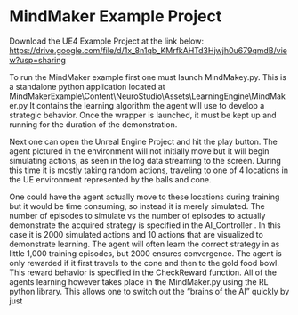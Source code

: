 # MindMaker Example Project

Download the UE4 Example Project at the link below:
https://drive.google.com/file/d/1x_8n1qb_KMrfkAHTd3Hjwjh0u679qmdB/view?usp=sharing

To run the MindMaker example first one must launch MindMakey.py. This is a standalone python application located at MindMakerExample\Content\NeuroStudio\Assets\LearningEngine\MindMaker.py
It contains the learning algorithm the agent will use to develop a strategic behavior. Once the wrapper is launched, it must be kept up and running for the duration of the demonstration. 

Next one can open the Unreal Engine Project and hit the play button. The agent pictured in the environment will not initially move but it will begin simulating actions, as seen in the log data streaming to the screen.  During this time it is mostly taking random actions, traveling to one of 4 locations in the UE environment represented by the balls and cone.  

One could have the agent actually move to these locations during training but it would be  time consuming, so instead it is merely simulated. The number of episodes to simulate vs the number of episodes to actually demonstrate the acquired strategy is specified  in the AI_Controller . In this case it is 2000 simulated actions and 10 actions that are visualized to demonstrate learning.  The agent will often learn the correct strategy in as little 1,000 training episodes, but 2000 ensures convergence. 
The agent is only rewarded if it first travels to the cone and then to the gold food bowl. This reward behavior is specified in the CheckReward function. All of the agents learning however takes place in the MindMaker.py using the RL python library.  This allows one to switch out the “brains of the AI” quickly by just 
